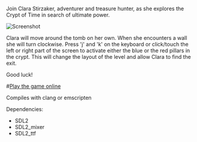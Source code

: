 Join Clara Stirzaker, adventurer and treasure hunter, as she explores the Crypt of Time in search of ultimate power.

![Screenshot](http://ludumdare.com/compo/wp-content/compo2/511439/126-shot0-1450048165.png)

Clara will move around the tomb on her own. When she encounters a wall she will turn clockwise.
Press 'j' and 'k' on the keyboard or click/touch the left or right part of the screen to activate either the blue or the red pillars in the crypt. This will change the layout of the level and allow Clara to find the exit.

Good luck!

#[Play the game online](http://vidarn.itch.io/clara-stirzaker-and-the-crypt-of-time)

Compiles with clang or emscripten

Dependencies:

* SDL2
* SDL2_mixer
* SDL2_ttf

